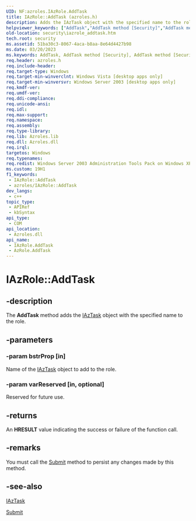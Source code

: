 ```yaml
---
UID: NF:azroles.IAzRole.AddTask
title: IAzRole::AddTask (azroles.h)
description: Adds the IAzTask object with the specified name to the role.
helpviewer_keywords: ["AddTask","AddTask method [Security]","AddTask method [Security]","AzRole object","AddTask method [Security]","IAzRole interface","AzRole object [Security]","AddTask method","IAzRole interface [Security]","AddTask method","IAzRole.AddTask","IAzRole::AddTask","azroles/IAzRole::AddTask","security.iazrole_addtask"]
old-location: security\iazrole_addtask.htm
tech.root: security
ms.assetid: 51ba30c3-8067-4aca-b8aa-8e64d4427b98
ms.date: 03/20/2023
ms.keywords: AddTask, AddTask method [Security], AddTask method [Security],AzRole object, AddTask method [Security],IAzRole interface, AzRole object [Security],AddTask method, IAzRole interface [Security],AddTask method, IAzRole.AddTask, IAzRole::AddTask, azroles/IAzRole::AddTask, security.iazrole_addtask
req.header: azroles.h
req.include-header: 
req.target-type: Windows
req.target-min-winverclnt: Windows Vista [desktop apps only]
req.target-min-winversvr: Windows Server 2003 [desktop apps only]
req.kmdf-ver: 
req.umdf-ver: 
req.ddi-compliance: 
req.unicode-ansi: 
req.idl: 
req.max-support: 
req.namespace: 
req.assembly: 
req.type-library: 
req.lib: Azroles.lib
req.dll: Azroles.dll
req.irql: 
targetos: Windows
req.typenames: 
req.redist: Windows Server 2003 Administration Tools Pack on Windows XP
ms.custom: 19H1
f1_keywords:
 - IAzRole::AddTask
 - azroles/IAzRole::AddTask
dev_langs:
 - c++
topic_type:
 - APIRef
 - kbSyntax
api_type:
 - COM
api_location:
 - Azroles.dll
api_name:
 - IAzRole.AddTask
 - AzRole.AddTask
---
```


# IAzRole::AddTask

## -description

The **AddTask** method adds the [IAzTask](nn-azroles-iaztask.md) object with the specified name to the role.

## -parameters

### -param bstrProp [in]

Name of the [IAzTask](nn-azroles-iaztask.md) object to add to the role.

### -param varReserved [in, optional]

Reserved for future use.

## -returns

An **HRESULT** value indicating the success or failure of the function call.

## -remarks

You must call the [Submit](nf-azroles-iazrole-submit.md) method to persist any changes made by this method.

## -see-also

[IAzTask](nn-azroles-iaztask.md)

[Submit](nf-azroles-iazrole-submit.md)
